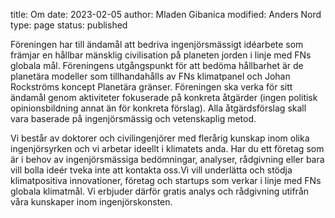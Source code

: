 title: Om
date: 2023-02-05
author: Mladen Gibanica
modified: Anders Nord
type: page
status: published

Föreningen har till ändamål att bedriva ingenjörsmässigt idéarbete som främjar
en hållbar mänsklig civilisation på planeten jorden i linje med FNs globala mål.
Föreningens utgångspunkt för att bedöma hållbarhet är de planetära modeller som
tillhandahålls av FNs klimatpanel och Johan Rockströms koncept Planetära gränser.
Föreningen ska verka för sitt ändamål genom aktiviteter fokuserade på konkreta
åtgärder (ingen politisk opinionsbildning annat än för konkreta förslag). Alla
åtgärdsförslag skall vara baserade på ingenjörsmässig och vetenskaplig metod.

Vi består av doktorer och civilingenjörer med flerårig kunskap inom olika
ingenjörsyrken och vi arbetar ideellt i klimatets anda. Har du ett företag
som är i behov av ingenjörsmässiga bedömningar, analyser, rådgivning eller
bara vill bolla ideér tveka inte att kontakta oss.Vi vill underlätta och
stödja klimatpositiva innovationer, företag och startups som verkar i linje
med FNs globala klimatmål. Vi erbjuder därför gratis analys och rådgivning
utifrån våra kunskaper inom ingenjörskonsten.

